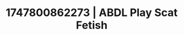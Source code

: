 ---
categories:
- Fantasy surrender
- Kinky dreams
- Workplace fantasy
- Lace and desire
- Erotic close-up
image: /assets/images/1747800862273.jpg
layout: post
seo:
  description: Featured content with exclusive Scat Fetish, ABDL Play. HD images available.
  keywords: Scat Fetish, ABDL Play
  og_image: /assets/images/1747800862273.jpg
  schema_type: VisualArtwork
tags:
- ABDL Play
- '#1747800862273'
- Scat Fetish
title: 1747800862273 | ABDL Play Scat Fetish
---